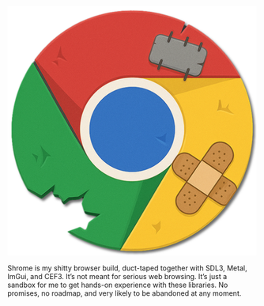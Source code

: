 ![shrome](shrome.png)

Shrome is my shitty browser build, duct-taped together with SDL3, Metal, ImGui, and CEF3. It’s not meant for serious web browsing. It’s just a sandbox for me to get hands-on experience with these libraries. No promises, no roadmap, and very likely to be abandoned at any moment.